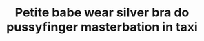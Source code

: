 ---
layout: post
title: Petite babe wear silver bra do pussyfinger masterbation in taxi
duration: '09:59'
view: 248
rate: 2
video: 'https://flashservice.xvideos.com/embedframe/3954507'
category:
 - brunette
 - busty
 - cab
 - curvy
 - gorgeous
 - outdoor
 - rough
tags: 
 - sucked
 - fucked
priority: 0.9
changefreq: daily
---